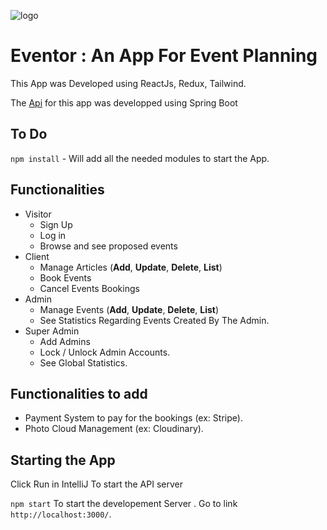 ![logo](https://user-images.githubusercontent.com/23432615/138572270-277cb753-8cc9-4041-83bb-9de8557d8d20.png)
# Eventor : An App For Event Planning
This App was Developed using ReactJs, Redux, Tailwind.

The [Api](https://github.com/anascheriet/EventManagement_Backend_SpringBoot) for this app was developped using Spring Boot

## To Do
`npm install` - Will add all the needed modules to start the App.

## Functionalities
- Visitor
  - Sign Up
  - Log in
  - Browse and see proposed events
- Client
  - Manage Articles (**Add**, **Update**, **Delete**, **List**)
  - Book Events
  - Cancel Events Bookings
- Admin
  - Manage Events (**Add**, **Update**, **Delete**, **List**)
  - See Statistics Regarding Events Created By The Admin.
- Super Admin
  - Add Admins
  - Lock / Unlock Admin Accounts.
  - See Global Statistics.
 ## Functionalities to add
- Payment System to pay for the bookings (ex: Stripe).
- Photo Cloud Management (ex: Cloudinary).

## Starting the App

Click Run in IntelliJ To start the API server

`npm start` To start the developement Server . Go to link `http://localhost:3000/`.
